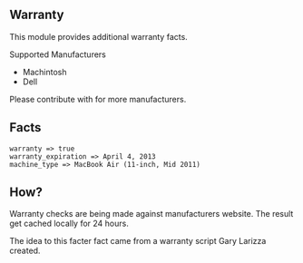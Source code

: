 Warranty
--------
This module provides additional warranty facts.

Supported Manufacturers

* Machintosh
* Dell

Please contribute with for more manufacturers.

Facts
---
    warranty => true
    warranty_expiration => April 4, 2013
    machine_type => MacBook Air (11-inch, Mid 2011)

How?
---
Warranty checks are being made against manufacturers website. The result get cached locally for 24 hours.


The idea to this facter fact came from a warranty script Gary Larizza created.
